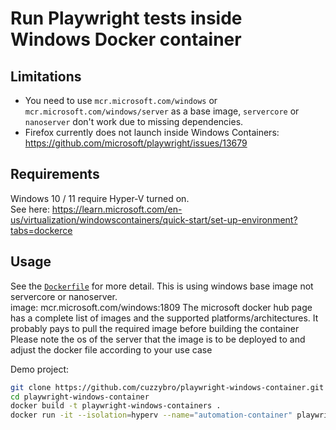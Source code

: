 # Run Playwright tests inside Windows Docker container

## Limitations

- You need to use `mcr.microsoft.com/windows` or `mcr.microsoft.com/windows/server` as a base image, `servercore` or `nanoserver` don't work due to missing dependencies.
- Firefox currently does not launch inside Windows Containers: https://github.com/microsoft/playwright/issues/13679

## Requirements

Windows 10 / 11 require Hyper-V turned on.<br>
See here: https://learn.microsoft.com/en-us/virtualization/windowscontainers/quick-start/set-up-environment?tabs=dockerce

## Usage

See the [`Dockerfile`](./Dockerfile) for more detail. This is using windows base image not servercore or nanoserver. <br>
image: mcr.microsoft.com/windows:1809 
The microsoft docker hub page has a complete list of images and the supported platforms/architectures. It probably pays to pull the required image before building the container
Please note the os of the server that the image is to be deployed to and adjust the docker file according to your use case

Demo project:

```bash
git clone https://github.com/cuzzybro/playwright-windows-container.git
cd playwright-windows-container
docker build -t playwright-windows-containers .
docker run -it --isolation=hyperv --name="automation-container" playwright-windows-containers
```
